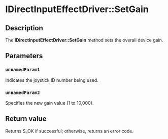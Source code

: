 # IDirectInputEffectDriver::SetGain

## Description

The **IDirectInputEffectDriver::SetGain**  method sets the overall device gain.

## Parameters

### `unnamedParam1`

Indicates the joystick ID number being used.

### `unnamedParam2`

Specifies the new gain value (1 to 10,000).

## Return value

Returns S_OK if successful; otherwise, returns an error code.